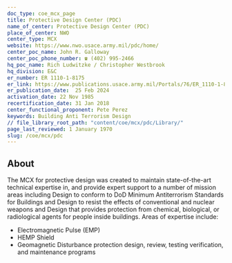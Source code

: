 ```yaml
---
doc_type: coe_mcx_page 
title: Protective Design Center (PDC)
name_of_center: Protective Design Center (PDC)
place_of_center: NWO
center_type: MCX
website: https://www.nwo.usace.army.mil/pdc/home/
center_poc_name: John R. Galloway
center_poc_phone_number: ☎ (402) 995-2466
hq_poc_name: Rich Ludwitzke / Christopher Westbrook
hq_division: E&C
er_number: ER 1110-1-8175
er_link: https://www.publications.usace.army.mil/Portals/76/ER_1110-1-8175.pdf
er_publication_date:  25 Feb 2024
activation_date: 22 Nov 1985
recertification_date: 31 Jan 2018
center_functional_proponent: Pete Perez
keywords: Building Anti Terrorism Design
// file_library_root_path: "content/coe/mcx/pdc/Library/" 
page_last_reviewed: 1 January 1970 
slug: /coe/mcx/pdc
---
```


## About 

The MCX for protective design was created to maintain state-of-the-art technical expertise in, and provide expert support to a number of mission areas including Design to conform to DoD Minimum Antiterrorism Standards for Buildings and Design to resist the effects of conventional and nuclear weapons and Design that provides protection from chemical, biological, or radiological agents for people inside buildings. Areas of expertise include:
<ul>
    <li>Electromagnetic Pulse (EMP)</li>
    <li>HEMP Shield</li>
    <li>Geomagnetic Disturbance protection design, review, testing verification, and maintenance programs</li>
</ul>

 
